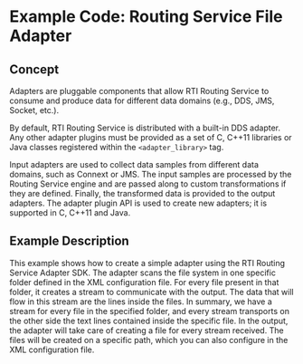 # Example Code: Routing Service File Adapter

## Concept

Adapters are pluggable components that allow RTI Routing Service to consume and
produce data for different data domains (e.g., DDS, JMS, Socket, etc.).

By default, RTI Routing Service is distributed with a built-in DDS adapter. Any
other adapter plugins must be provided as a set of C, C++11 libraries or Java
classes registered within the `<adapter_library>` tag.

Input adapters are used to collect data samples from different data domains,
such as Connext or JMS. The input samples are processed by the Routing Service
engine and are passed along to custom transformations if they are defined.
Finally, the transformed data is provided to the output adapters. The adapter
plugin API is used to create new adapters; it is supported in C, C++11 and Java.

## Example Description

This example shows how to create a simple adapter using the RTI Routing Service
Adapter SDK. The adapter scans the file system in one specific folder defined in
the XML configuration file. For every file present in that folder, it creates a
stream to communicate with the output. The data that will flow in this stream
are the lines inside the files. In summary, we have a stream for every file in
the specified folder, and every stream transports on the other side the text
lines contained inside the specific file. In the output, the adapter will take
care of creating a file for every stream received. The files will be created on
a specific path, which you can also configure in the XML configuration file.
